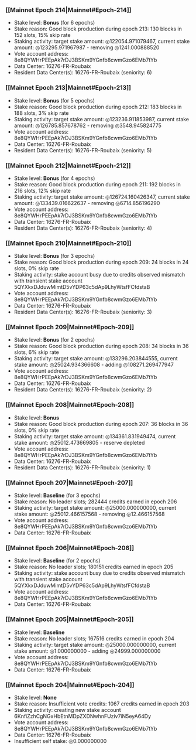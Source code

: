 ### [[Mainnet Epoch 214|Mainnet#Epoch-214]]
* Stake level: **Bonus** (for 6 epochs)
* Stake reason: Good block production during epoch 213: 130 blocks in 152 slots, 15% skip rate
* Staking activity: target stake amount: ◎122054.971079467, current stake amount: ◎123295.971967987 - removing ◎1241.000888520
* Vote account address: 8e8QYWHrPEEpAk7rDJ3BSKm9YGnfb8cwmGzo6EMb7tYb
* Data Center: 16276-FR-Roubaix
* Resident Data Center(s): 16276-FR-Roubaix (seniority: 6)
### [[Mainnet Epoch 213|Mainnet#Epoch-213]]
* Stake level: **Bonus** (for 5 epochs)
* Stake reason: Good block production during epoch 212: 183 blocks in 188 slots, 3% skip rate
* Staking activity: target stake amount: ◎123236.911853987, current stake amount: ◎126785.857678762 - removing ◎3548.945824775
* Vote account address: 8e8QYWHrPEEpAk7rDJ3BSKm9YGnfb8cwmGzo6EMb7tYb
* Data Center: 16276-FR-Roubaix
* Resident Data Center(s): 16276-FR-Roubaix (seniority: 5)
### [[Mainnet Epoch 212|Mainnet#Epoch-212]]
* Stake level: **Bonus** (for 4 epochs)
* Stake reason: Good block production during epoch 211: 192 blocks in 216 slots, 12% skip rate
* Staking activity: target stake amount: ◎126724.160426347, current stake amount: ◎133439.016622637 - removing ◎6714.856196290
* Vote account address: 8e8QYWHrPEEpAk7rDJ3BSKm9YGnfb8cwmGzo6EMb7tYb
* Data Center: 16276-FR-Roubaix
* Resident Data Center(s): 16276-FR-Roubaix (seniority: 4)
### [[Mainnet Epoch 210|Mainnet#Epoch-210]]
* Stake level: **Bonus** (for 3 epochs)
* Stake reason: Good block production during epoch 209: 24 blocks in 24 slots, 0% skip rate
* Staking activity: stake account busy due to credits observed mismatch with transient stake account 5QYXkxDJduwMimtD5vYDP63c5dAp9LhyWtsfFCfdstaB
* Vote account address: 8e8QYWHrPEEpAk7rDJ3BSKm9YGnfb8cwmGzo6EMb7tYb
* Data Center: 16276-FR-Roubaix
* Resident Data Center(s): 16276-FR-Roubaix (seniority: 3)
### [[Mainnet Epoch 209|Mainnet#Epoch-209]]
* Stake level: **Bonus** (for 2 epochs)
* Stake reason: Good block production during epoch 208: 34 blocks in 36 slots, 6% skip rate
* Staking activity: target stake amount: ◎133296.203844555, current stake amount: ◎25024.934366608 - adding ◎108271.269477947
* Vote account address: 8e8QYWHrPEEpAk7rDJ3BSKm9YGnfb8cwmGzo6EMb7tYb
* Data Center: 16276-FR-Roubaix
* Resident Data Center(s): 16276-FR-Roubaix (seniority: 2)
### [[Mainnet Epoch 208|Mainnet#Epoch-208]]
* Stake level: **Bonus**
* Stake reason: Good block production during epoch 207: 36 blocks in 36 slots, 0% skip rate
* Staking activity: target stake amount: ◎134361.831949474, current stake amount: ◎25012.473669805 - reserve depleted
* Vote account address: 8e8QYWHrPEEpAk7rDJ3BSKm9YGnfb8cwmGzo6EMb7tYb
* Data Center: 16276-FR-Roubaix
* Resident Data Center(s): 16276-FR-Roubaix (seniority: 1)
### [[Mainnet Epoch 207|Mainnet#Epoch-207]]
* Stake level: **Baseline** (for 3 epochs)
* Stake reason: No leader slots; 282444 credits earned in epoch 206
* Staking activity: target stake amount: ◎25000.000000000, current stake amount: ◎25012.466157568 - removing ◎12.466157568
* Vote account address: 8e8QYWHrPEEpAk7rDJ3BSKm9YGnfb8cwmGzo6EMb7tYb
* Data Center: 16276-FR-Roubaix
### [[Mainnet Epoch 206|Mainnet#Epoch-206]]
* Stake level: **Baseline** (for 2 epochs)
* Stake reason: No leader slots; 180151 credits earned in epoch 205
* Staking activity: stake account busy due to credits observed mismatch with transient stake account 5QYXkxDJduwMimtD5vYDP63c5dAp9LhyWtsfFCfdstaB
* Vote account address: 8e8QYWHrPEEpAk7rDJ3BSKm9YGnfb8cwmGzo6EMb7tYb
* Data Center: 16276-FR-Roubaix
### [[Mainnet Epoch 205|Mainnet#Epoch-205]]
* Stake level: **Baseline**
* Stake reason: No leader slots; 167516 credits earned in epoch 204
* Staking activity: target stake amount: ◎25000.000000000, current stake amount: ◎1.000000000 - adding ◎24999.000000000
* Vote account address: 8e8QYWHrPEEpAk7rDJ3BSKm9YGnfb8cwmGzo6EMb7tYb
* Data Center: 16276-FR-Roubaix
### [[Mainnet Epoch 204|Mainnet#Epoch-204]]
* Stake level: **None**
* Stake reason: Insufficient vote credits: 1067 credits earned in epoch 203
* Staking activity: creating new stake account 6KnfiZzhCgNGxHbEtnMDpZXDNwhnFUziv7iN5eyA64Dy
* Vote account address: 8e8QYWHrPEEpAk7rDJ3BSKm9YGnfb8cwmGzo6EMb7tYb
* Data Center: 16276-FR-Roubaix
* Insufficient self stake: ◎0.000000000